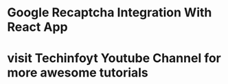 # Google Recaptcha Integration With React App
# visit Techinfoyt Youtube Channel for more awesome tutorials
